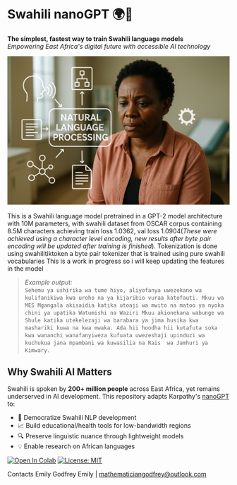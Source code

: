 # Swahili nanoGPT 🌍🤖
**The simplest, fastest way to train Swahili language models**  
*Empowering East Africa's digital future with accessible AI technology*



![alt text](img/img01.png)

This is a Swahili language model pretrained in a GPT-2 model architecture with 10M parameters, with swahili dataset from OSCAR corpus containing 8.5M characters achieving train loss 1.0362, val loss 1.0904(*These were achieved using a character level encoding, new results after byte pair encoding will be updated after training is finished*).
Tokenization is done using swahilitiktoken a  byte pair tokenizer that is trained using pure swahili vocabularies 
This is a work in progress so i will keep updating the features in the model

> *Example output:*  
> `Sehemu ya ushirika wa tume hiyo, aliyofanya uwezekano wa kulifanikiwa kwa uroho na ya kijaribio vuraa katofauti.
Mkuu wa MES Mgangala akisaidia katika utoaji wa mwito na matoo ya nyoka chini ya upatika Watumishi na Waziri Mkuu akionekana wabunge
 wa Shule katika utekelezaji wa barabara ya jima husika kwa mashariki kuwa na kwa mwaka.
Ada hii hoodha hii kutafuta soka kwa wananchi wanafanyiweza kufuata uwezeshaji upinduzi wa kuchukua jana mpambani wa kuwasilia na Rais 
wa Jamhuri ya Kimwary.`

## Why Swahili AI Matters
Swahili is spoken by **200+ million people** across East Africa, yet remains underserved in AI development. This repository adapts Karpathy's [nanoGPT](https://github.com/karpathy/nanoGPT) to:
- 🚀 Democratize Swahili NLP development
- 📈 Build educational/health tools for low-bandwidth regions
- 🔍 Preserve linguistic nuance through lightweight models
- 💡 Enable research on African languages

[![Open In Colab](https://colab.research.google.com/assets/colab-badge.svg)](https://colab.research.google.com/github/yourusername/swahili-nanoGPT)
[![License: MIT](https://img.shields.io/badge/License-MIT-yellow.svg)](https://opensource.org/licenses/MIT)


Contacts
Emily Godfrey Emily | mathematiciangodfrey@outlook.com



